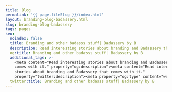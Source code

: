 ```yaml
---
title: Blog
permalink: '{{ page.fileSlug }}/index.html'
layout: branding-blog-badassery.html
slug: branding-blog-badassery
tags: pages
seo:
  noindex: false
  title: Branding and other badasss stuff| Badassery by B
  description: Read interesting stories about branding and Badassery that comes with it.
  og:title: Branding and other badasss stuff| Badassery by B
  additional_tags: >-
    <meta content="Read interesting stories about branding and Badassery that
    comes with it." property="og:description"><meta content="Read interesting
    stories about branding and Badassery that comes with it."
    property="twitter:description"><meta property="og:type" content="website">
  twitter:title: Branding and other badasss stuff| Badassery by B
---
```



